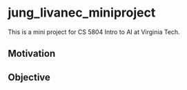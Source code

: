 # jung_livanec_miniproject
This is a mini project for CS 5804 Intro to AI at Virginia Tech.

## Motivation

## Objective
